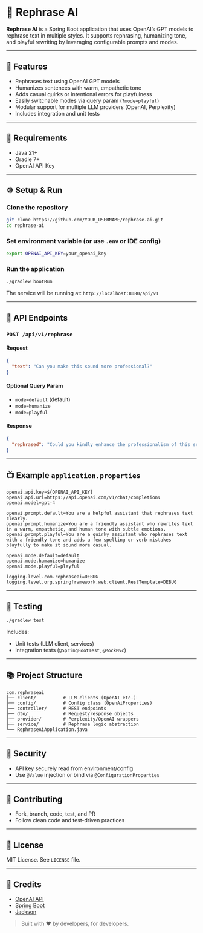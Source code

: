 # 🤖 Rephrase AI

**Rephrase AI** is a Spring Boot application that uses OpenAI’s GPT models to rephrase text in multiple styles. It supports rephrasing, humanizing tone, and playful rewriting by leveraging configurable prompts and modes.

---

## 🚀 Features

* Rephrases text using OpenAI GPT models
* Humanizes sentences with warm, empathetic tone
* Adds casual quirks or intentional errors for playfulness
* Easily switchable modes via query param (`?mode=playful`)
* Modular support for multiple LLM providers (OpenAI, Perplexity)
* Includes integration and unit tests

---

## 📆 Requirements

* Java 21+
* Gradle 7+
* OpenAI API Key

---

## ⚙️ Setup & Run

### Clone the repository

```bash
git clone https://github.com/YOUR_USERNAME/rephrase-ai.git
cd rephrase-ai
```

### Set environment variable (or use `.env` or IDE config)

```bash
export OPENAI_API_KEY=your_openai_key
```

### Run the application

```bash
./gradlew bootRun
```

The service will be running at: `http://localhost:8080/api/v1`

---

## 🔗 API Endpoints

### `POST /api/v1/rephrase`

#### Request

```json
{
  "text": "Can you make this sound more professional?"
}
```

#### Optional Query Param

* `mode=default` (default)
* `mode=humanize`
* `mode=playful`

#### Response

```json
{
  "rephrased": "Could you kindly enhance the professionalism of this sentence?"
}
```

---

## 📺 Example `application.properties`

```properties
openai.api.key=${OPENAI_API_KEY}
openai.api.url=https://api.openai.com/v1/chat/completions
openai.model=gpt-4

openai.prompt.default=You are a helpful assistant that rephrases text clearly.
openai.prompt.humanize=You are a friendly assistant who rewrites text in a warm, empathetic, and human tone with subtle emotions.
openai.prompt.playful=You are a quirky assistant who rephrases text with a friendly tone and adds a few spelling or verb mistakes playfully to make it sound more casual.

openai.mode.default=default
openai.mode.humanize=humanize
openai.mode.playful=playful

logging.level.com.rephraseai=DEBUG
logging.level.org.springframework.web.client.RestTemplate=DEBUG
```

---

## 📅 Testing

```bash
./gradlew test
```

Includes:

* Unit tests (LLM client, services)
* Integration tests (`@SpringBootTest`, `@MockMvc`)

---

## 📚 Project Structure

```
com.rephraseai
├── client/          # LLM clients (OpenAI etc.)
├── config/          # Config class (OpenAiProperties)
├── controller/      # REST endpoints
├── dto/             # Request/response objects
├── provider/        # Perplexity/OpenAI wrappers
├── service/         # Rephrase logic abstraction
└── RephraseAiApplication.java
```

---

## 🔐 Security

* API key securely read from environment/config
* Use `@Value` injection or bind via `@ConfigurationProperties`

---

## 🌟 Contributing

* Fork, branch, code, test, and PR
* Follow clean code and test-driven practices

---

## 🔼 License

MIT License. See `LICENSE` file.

---

## 🥇 Credits

* [OpenAI API](https://platform.openai.com/)
* [Spring Boot](https://spring.io/projects/spring-boot)
* [Jackson](https://github.com/FasterXML/jackson)

> Built with ❤️ by developers, for developers.
